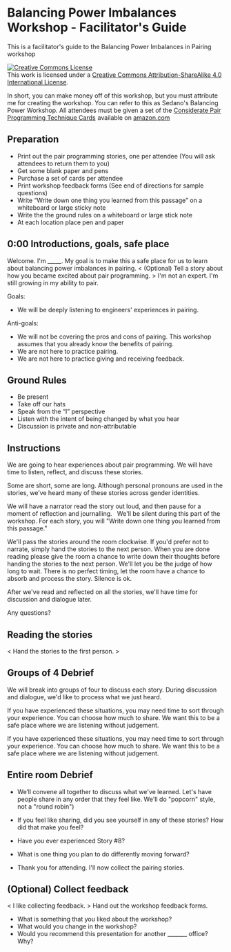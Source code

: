 # Balancing Power Imbalances Workshop - Facilitator's Guide
This is a facilitator's guide to the Balancing Power Imbalances in Pairing workshop

<a rel="license" href="http://creativecommons.org/licenses/by-sa/4.0/"><img alt="Creative Commons License" style="border-width:0" src="https://i.creativecommons.org/l/by-sa/4.0/88x31.png" /></a><br />This work is licensed under a <a rel="license" href="http://creativecommons.org/licenses/by-sa/4.0/">Creative Commons Attribution-ShareAlike 4.0 International License</a>.

In short, you can make money off of this workshop, but you must attribute me for creating the workshop. You can refer to this as Sedano's Balancing Power Workshop. All attendees must be given a set of the <a target="_blank" href="https://www.amazon.com/gp/product/B07L8QF3RC/ref=as_li_tl?ie=UTF8&camp=1789&creative=9325&creativeASIN=B07L8QF3RC&linkCode=as2&tag=sedano-20&linkId=1268691445f5f28ebb3475f2de206eef">Considerate Pair Programming Technique Cards</a><img src="//ir-na.amazon-adsystem.com/e/ir?t=sedano-20&l=am2&o=1&a=B07L8QF3RC" width="1" height="1" border="0" alt="" style="border:none !important; margin:0px !important;" />
available on <a target="_blank" href="https://www.amazon.com/gp/product/B07L8QF3RC/ref=as_li_tl?ie=UTF8&camp=1789&creative=9325&creativeASIN=B07L8QF3RC&linkCode=as2&tag=sedano-20&linkId=1268691445f5f28ebb3475f2de206eef">amazon.com</a>

## Preparation

- Print out the pair programming stories, one per attendee (You will ask attendees to return them to you)
- Get some blank paper and pens
- Purchase a set of cards per attendee
- Print workshop feedback forms (See end of directions for sample questions)
- Write “Write down one thing you learned from this passage” on a whiteboard or large sticky note
- Write the the ground rules on a whiteboard or large stick note
- At each location place pen and paper

## 0:00 Introductions, goals, safe place

Welcome. I'm _____. My goal is to make this a safe place for us to learn about balancing power imbalances in pairing. < (Optional) Tell a story about how you became excited about pair programming. > I'm not an expert. I'm still growing in my ability to pair.

Goals:
* We will be deeply listening to engineers' experiences in pairing.  

Anti-goals:
* We will not be covering the pros and cons of pairing. This workshop assumes that you already know the benefits of pairing. 
* We are not here to practice pairing.
* We are not here to practice giving and receiving feedback.

## Ground Rules

- Be present 
- Take off our hats
- Speak from the “I” perspective
- Listen with the intent of being changed by what you hear 
- Discussion is private and non-attributable

## Instructions
We are going to hear experiences about pair programming. We will have time to listen, reflect, and discuss these stories.

Some are short, some are long. Although personal pronouns are used in the stories, we’ve heard many of these stories across gender identities. 

We will have a narrator read the story out loud, and then pause for a moment of reflection and journalling.   We'll be silent during this part of the workshop. For each story, you will "Write down one thing you learned from this passage."

We'll pass the stories around the room clockwise. If you'd prefer not to narrate, simply hand the stories to the next person. When you are done reading please give the room a chance to write down their thoughts before handing the stories to the next person. We'll let you be the judge of how long to wait. There is no perfect timing, let the room have a chance to absorb and process the story. Silence is ok.

After we've read and reflected on all the stories, we'll have time for discussion and dialogue later. 

Any questions?

## Reading the stories

< Hand the stories to the first person. >

## Groups of 4 Debrief

We will break into groups of four to discuss each story. During discussion and dialogue, we'd like to process what we just heard.

If you have experienced these situations, you may need time to sort through your experience. You can choose how much to share. We want this to be a safe place where we are listening without judgement. 

If you have experienced these situations, you may need time to sort through your experience. You can choose how much to share. We want this to be a safe place where we are listening without judgement. 

## Entire room Debrief

* We’ll convene all together to discuss what we've learned. Let's have people share in any order that they feel like. We'll do "popcorn" style, not a "round robin")

* If you feel like sharing, did you see yourself in any of these stories? How did that make you feel?  

* Have you ever experienced Story #8?

* What is one thing you plan to do differently moving forward?

* Thank you for attending. I'll now collect the pairing stories.

## (Optional) Collect feedback

< I like collecting feedback. > Hand out the workshop feedback forms.

* What is something that you liked about the workshop?
* What would you change in the workshop?
* Would you recommend this presentation for another _______ office? Why?



